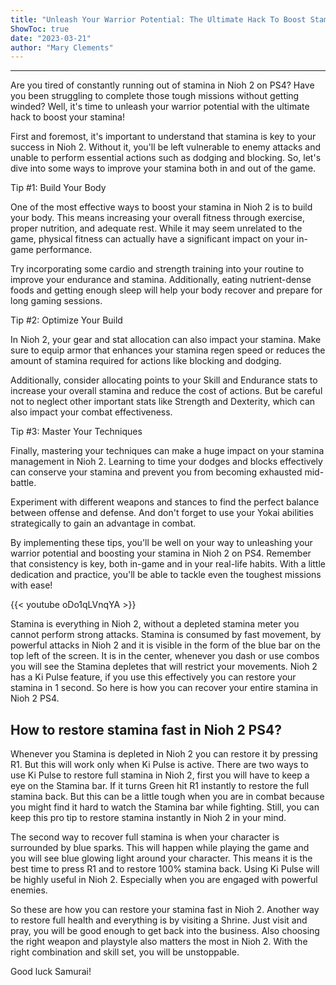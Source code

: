 ```yaml
---
title: "Unleash Your Warrior Potential: The Ultimate Hack To Boost Stamina In Nioh 2 PS4!"
ShowToc: true 
date: "2023-03-21"
author: "Mary Clements"
---
```

*****
Are you tired of constantly running out of stamina in Nioh 2 on PS4? Have you been struggling to complete those tough missions without getting winded? Well, it's time to unleash your warrior potential with the ultimate hack to boost your stamina!

First and foremost, it's important to understand that stamina is key to your success in Nioh 2. Without it, you'll be left vulnerable to enemy attacks and unable to perform essential actions such as dodging and blocking. So, let's dive into some ways to improve your stamina both in and out of the game.

Tip #1: Build Your Body

One of the most effective ways to boost your stamina in Nioh 2 is to build your body. This means increasing your overall fitness through exercise, proper nutrition, and adequate rest. While it may seem unrelated to the game, physical fitness can actually have a significant impact on your in-game performance.

Try incorporating some cardio and strength training into your routine to improve your endurance and stamina. Additionally, eating nutrient-dense foods and getting enough sleep will help your body recover and prepare for long gaming sessions.

Tip #2: Optimize Your Build

In Nioh 2, your gear and stat allocation can also impact your stamina. Make sure to equip armor that enhances your stamina regen speed or reduces the amount of stamina required for actions like blocking and dodging.

Additionally, consider allocating points to your Skill and Endurance stats to increase your overall stamina and reduce the cost of actions. But be careful not to neglect other important stats like Strength and Dexterity, which can also impact your combat effectiveness.

Tip #3: Master Your Techniques

Finally, mastering your techniques can make a huge impact on your stamina management in Nioh 2. Learning to time your dodges and blocks effectively can conserve your stamina and prevent you from becoming exhausted mid-battle.

Experiment with different weapons and stances to find the perfect balance between offense and defense. And don't forget to use your Yokai abilities strategically to gain an advantage in combat.

By implementing these tips, you'll be well on your way to unleashing your warrior potential and boosting your stamina in Nioh 2 on PS4. Remember that consistency is key, both in-game and in your real-life habits. With a little dedication and practice, you'll be able to tackle even the toughest missions with ease!

{{< youtube oDo1qLVnqYA >}} 



Stamina is everything in Nioh 2, without a depleted stamina meter you cannot perform strong attacks. Stamina is consumed by fast movement, by powerful attacks in Nioh 2 and it is visible in the form of the blue bar on the top left of the screen. It is in the center, whenever you dash or use combos you will see the Stamina depletes that will restrict your movements. Nioh 2 has a Ki Pulse feature, if you use this effectively you can restore your stamina in 1 second. So here is how you can recover your entire stamina in Nioh 2 PS4.
 
## How to restore stamina fast in Nioh 2 PS4?
 
Whenever you Stamina is depleted in Nioh 2 you can restore it by pressing R1. But this will work only when Ki Pulse is active. There are two ways to use Ki Pulse to restore full stamina in Nioh 2, first you will have to keep a eye on the Stamina bar. If it turns Green hit R1 instantly to restore the full stamina back. But this can be a little tough when you are in combat because you might find it hard to watch the Stamina bar while fighting. Still, you can keep this pro tip to restore stamina instantly in Nioh 2 in your mind.
 
The second way to recover full stamina is when your character is surrounded by blue sparks. This will happen while playing the game and you will see blue glowing light around your character. This means it is the best time to press R1 and to restore 100% stamina back. Using Ki Pulse will be highly useful in Nioh 2. Especially when you are engaged with powerful enemies.
 
So these are how you can restore your stamina fast in Nioh 2. Another way to restore full health and everything is by visiting a Shrine. Just visit and pray, you will be good enough to get back into the business. Also choosing the right weapon and playstyle also matters the most in Nioh 2. With the right combination and skill set, you will be unstoppable.
 
Good luck Samurai!




